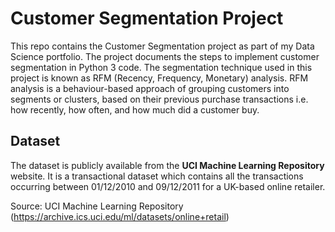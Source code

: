 # Customer Segmentation Project
This repo contains the Customer Segmentation project as part of my Data Science portfolio. The project documents the steps to implement customer segmentation in Python 3 code. The segmentation technique used in this project is known as RFM (Recency, Frequency, Monetary) analysis.  RFM analysis is a behaviour-based approach of grouping customers into segments or clusters, based on their previous purchase transactions i.e. how recently, how often, and how much did a customer buy. 

## Dataset
The dataset is publicly available from the **UCI Machine Learning Repository** website. It is a transactional dataset which contains all the transactions occurring between 01/12/2010 and 09/12/2011 for a UK-based online retailer.

Source: UCI Machine Learning Repository (https://archive.ics.uci.edu/ml/datasets/online+retail)